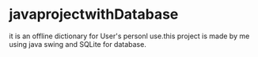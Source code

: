 # javaprojectwithDatabase
it is an offline dictionary for User's personl use.this project is made by me using java swing and SQLite for database.
